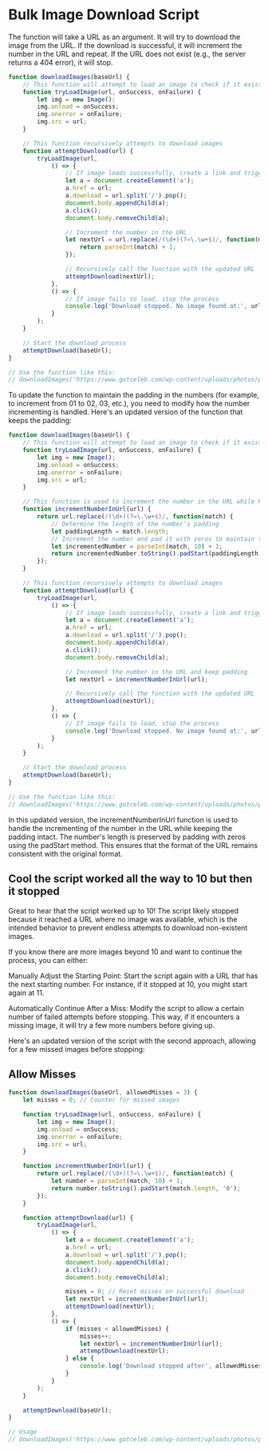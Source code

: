 # Bulk Image Download Script

The function will take a URL as an argument.
It will try to download the image from the URL.
If the download is successful, it will increment the number in the URL and repeat.
If the URL does not exist (e.g., the server returns a 404 error), it will stop.

```js
function downloadImages(baseUrl) {
    // This function will attempt to load an image to check if it exists
    function tryLoadImage(url, onSuccess, onFailure) {
        let img = new Image();
        img.onload = onSuccess;
        img.onerror = onFailure;
        img.src = url;
    }

    // This function recursively attempts to download images
    function attemptDownload(url) {
        tryLoadImage(url,
            () => {
                // If image loads successfully, create a link and trigger download
                let a = document.createElement('a');
                a.href = url;
                a.download = url.split('/').pop();
                document.body.appendChild(a);
                a.click();
                document.body.removeChild(a);

                // Increment the number in the URL
                let nextUrl = url.replace(/(\d+)(?=\.\w+$)/, function(match) {
                    return parseInt(match) + 1;
                });

                // Recursively call the function with the updated URL
                attemptDownload(nextUrl);
            },
            () => {
                // If image fails to load, stop the process
                console.log('Download stopped. No image found at:', url);
            }
        );
    }

    // Start the download process
    attemptDownload(baseUrl);
}

// Use the function like this:
// downloadImages('https://www.gotceleb.com/wp-content/uploads/photos/pixie-lott/in-white-dress-out-in-london/Pixie-Lott-in-White-Dress--13.jpg');
```

To update the function to maintain the padding in the numbers (for example, to increment from 01 to 02, 03, etc.), you need to modify how the number incrementing is handled. Here's an updated version of the function that keeps the padding:

```js
function downloadImages(baseUrl) {
    // This function will attempt to load an image to check if it exists
    function tryLoadImage(url, onSuccess, onFailure) {
        let img = new Image();
        img.onload = onSuccess;
        img.onerror = onFailure;
        img.src = url;
    }

    // This function is used to increment the number in the URL while keeping padding
    function incrementNumberInUrl(url) {
        return url.replace(/(\d+)(?=\.\w+$)/, function(match) {
            // Determine the length of the number's padding
            let paddingLength = match.length;
            // Increment the number and pad it with zeros to maintain the original length
            let incrementedNumber = parseInt(match, 10) + 1;
            return incrementedNumber.toString().padStart(paddingLength, '0');
        });
    }

    // This function recursively attempts to download images
    function attemptDownload(url) {
        tryLoadImage(url,
            () => {
                // If image loads successfully, create a link and trigger download
                let a = document.createElement('a');
                a.href = url;
                a.download = url.split('/').pop();
                document.body.appendChild(a);
                a.click();
                document.body.removeChild(a);

                // Increment the number in the URL and keep padding
                let nextUrl = incrementNumberInUrl(url);

                // Recursively call the function with the updated URL
                attemptDownload(nextUrl);
            },
            () => {
                // If image fails to load, stop the process
                console.log('Download stopped. No image found at:', url);
            }
        );
    }

    // Start the download process
    attemptDownload(baseUrl);
}

// Use the function like this:
// downloadImages('https://www.gotceleb.com/wp-content/uploads/photos/pixie-lott/in-white-dress-out-in-london/Pixie-Lott-in-White-Dress--01.jpg');
```

In this updated version, the incrementNumberInUrl function is used to handle the incrementing of the number in the URL while keeping the padding intact. The number's length is preserved by padding with zeros using the padStart method. This ensures that the format of the URL remains consistent with the original format.


## Cool the script worked all the way to 10 but then it stopped

Great to hear that the script worked up to 10! The script likely stopped because it reached a URL where no image was available, which is the intended behavior to prevent endless attempts to download non-existent images.

If you know there are more images beyond 10 and want to continue the process, you can either:

Manually Adjust the Starting Point: Start the script again with a URL that has the next starting number. For instance, if it stopped at 10, you might start again at 11.

Automatically Continue After a Miss: Modify the script to allow a certain number of failed attempts before stopping. This way, if it encounters a missing image, it will try a few more numbers before giving up.

Here's an updated version of the script with the second approach, allowing for a few missed images before stopping:

## Allow Misses

```js
function downloadImages(baseUrl, allowedMisses = 3) {
    let misses = 0; // Counter for missed images

    function tryLoadImage(url, onSuccess, onFailure) {
        let img = new Image();
        img.onload = onSuccess;
        img.onerror = onFailure;
        img.src = url;
    }

    function incrementNumberInUrl(url) {
        return url.replace(/(\d+)(?=\.\w+$)/, function(match) {
            let number = parseInt(match, 10) + 1;
            return number.toString().padStart(match.length, '0');
        });
    }

    function attemptDownload(url) {
        tryLoadImage(url,
            () => {
                let a = document.createElement('a');
                a.href = url;
                a.download = url.split('/').pop();
                document.body.appendChild(a);
                a.click();
                document.body.removeChild(a);

                misses = 0; // Reset misses on successful download
                let nextUrl = incrementNumberInUrl(url);
                attemptDownload(nextUrl);
            },
            () => {
                if (misses < allowedMisses) {
                    misses++;
                    let nextUrl = incrementNumberInUrl(url);
                    attemptDownload(nextUrl);
                } else {
                    console.log('Download stopped after', allowedMisses, 'missed images.');
                }
            }
        );
    }

    attemptDownload(baseUrl);
}

// Usage
// downloadImages('https://www.gotceleb.com/wp-content/uploads/photos/pixie-lott/in-white-dress-out-in-london/Pixie-Lott-in-White-Dress--01.jpg');
```